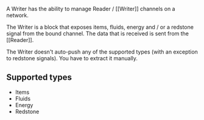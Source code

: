 A Writer has the ability to manage Reader / [[Writer]] channels on a network.

The Writer is a block that exposes items, fluids, energy and / or a redstone signal from the bound channel. The data that is received is sent from the [[Reader]].

The Writer doesn't auto-push any of the supported types (with an exception to redstone signals). You have to extract it manually.

## Supported types
- Items
- Fluids
- Energy
- Redstone